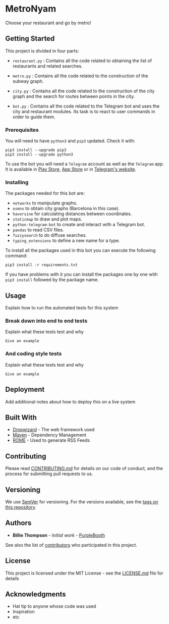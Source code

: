 # MetroNyam
Choose your restaurant and go by metro!

## Getting Started

This project is divided in four parts: 

* `restaurant.py` : Contains all the code related to obtaining the list of restaurants and related searches.

* `metro.py` : Contains all the code related to the construction of the subway graph.


* `city.py` : Contains all the code related to the construction of the city graph and the search for routes between points in the city.


* `bot.py` : Contains all the code related to the Telegram bot and uses the city and restaurant modules. Its task is to react to user commands in order to guide them.


### Prerequisites

You will need to have `python3` and `pip3` updated. Check it with:
```
pip3 install --upgrade pip3
pip3 install --upgrade python3
```

To use the bot you will need a `Telegram` account as well as the `Telegram` app. It is available in [Play Store](https://play.google.com/store/apps/details?id=org.telegram.messenger&hl=ca), [App Store](https://apps.apple.com/es/app/telegram-messenger/id686449807) or in [Telegram's website](https://telegram.org).

### Installing

The packages needed for this bot are:
* `networkx` to manipulate graphs.
* `osmnx` to obtain city graphs (Barcelona in this case).
* `haversine` for calculating distances between coordinates.
* `staticmap` to draw and plot maps.
* `python-telegram-bot` to create and interact with a Telegram bot.
* `pandas` to read CSV files.
* `fuzzysearch` to do diffuse searches.
* `typing_extensions` to define a new name for a type.


To install all the packages used in this bot you can execute the following command:
```
pip3 install -r requirements.txt
```

If you have problems with it you can install the packages one by one with `pip3 install` followed by the package name.


## Usage

Explain how to run the automated tests for this system

### Break down into end to end tests

Explain what these tests test and why

```
Give an example
```

### And coding style tests

Explain what these tests test and why

```
Give an example
```

## Deployment

Add additional notes about how to deploy this on a live system

## Built With

* [Dropwizard](http://www.dropwizard.io/1.0.2/docs/) - The web framework used
* [Maven](https://maven.apache.org/) - Dependency Management
* [ROME](https://rometools.github.io/rome/) - Used to generate RSS Feeds

## Contributing

Please read [CONTRIBUTING.md](https://gist.github.com/PurpleBooth/b24679402957c63ec426) for details on our code of conduct, and the process for submitting pull requests to us.

## Versioning

We use [SemVer](http://semver.org/) for versioning. For the versions available, see the [tags on this repository](https://github.com/your/project/tags). 

## Authors

* **Billie Thompson** - *Initial work* - [PurpleBooth](https://github.com/PurpleBooth)

See also the list of [contributors](https://github.com/your/project/contributors) who participated in this project.

## License

This project is licensed under the MIT License - see the [LICENSE.md](LICENSE.md) file for details

## Acknowledgments

* Hat tip to anyone whose code was used
* Inspiration
* etc

